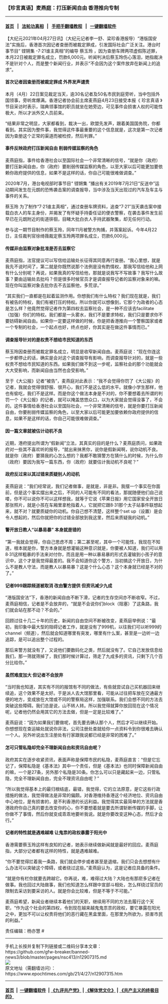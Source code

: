 ### 【珍言真语】麦燕庭：打压新闻自由 香港推向专制
------------------------

#### [首页](https://github.com/gfw-breaker/banned-news3/blob/master/README.md) &nbsp;&nbsp;|&nbsp;&nbsp; [法轮功真相](https://github.com/begood0513/basic/blob/master/README.md)  &nbsp;&nbsp;|&nbsp;&nbsp; [手把手翻墙教程](https://github.com/gfw-breaker/guides/wiki)  &nbsp;&nbsp;|&nbsp;&nbsp; [一键翻墙软件](https://github.com/gfw-breaker/nogfw/blob/master/README.md)  



<div><p>
 【大纪元2021年04月27日讯】（大纪元记者李一舒、梁珍香港报导）“港版国安法”实施后，香港首次因记者查册而被裁定罪成，引发国际社会广泛关注。港台时事节目“
 <ok href="https://www.epochtimes.com/gb/tag/%E9%93%BF%E9%94%B5%E9%9B%86.html">
  铿锵集
 </ok>
 -7·21谁主真相”的编导
 <ok href="https://www.epochtimes.com/gb/tag/%E8%94%A1%E7%8E%89%E7%8E%B2.html">
  蔡玉玲
 </ok>
 ，因为查册车牌两项虚假陈述罪，本月22日被裁定罪名成立，罚款6,000元。听闻判决后蔡玉玲伤心落泪，她指裁决不是针对个人，而是整个新闻行业，并表示“不会因为这个案件放弃在新闻上的追求”。
</p>
<h4>
 首次记者因查册而被裁定罪成 外界发声谴责
</h4>
<p>
 本月（4月）22日案见裁定当天，逾30名记者及50名市民到庭旁听，当中包括外国领事，旁听席爆满。香港记者协会前主席麦燕庭4月23日接受本报《
 <ok href="https://www.epochtimes.com/gb/tag/%E7%8F%8D%E8%A8%80%E7%9C%9F%E8%AF%AD.html">
  珍言真语
 </ok>
 》节目采访时表示，瑞典领事馆的职员就坐在她旁边，可见事件会损害人权的可能性极大，所以才派外交人员前来。
</p>
<p>
 “结果非常之明显，大家都看到，裁决一出，欧盟先发声，跟着美国国务院，你都看到。其实因为整件事，我觉得这件事最重要的这个信息就是，这次是第一次记者因为查册这个正常的渠道而被检控，然后判罪。”
</p>
<h4>
 事件反映政府打压新闻自由 削弱传媒监察的角色
</h4>
<p>
 麦燕庭指，事件给香港社会以至国际社会一个非常清晰的信号，“就是你（政府）要打压新闻自由，你（政府）要削弱传媒监察的角色，以至大家以后可能更加要依赖你政府提供的信息，如果不是这样的话，你自己可能很难做调查。”
</p>
<p>
 2020年7月，港台电视部时事节目“
 <ok href="https://www.epochtimes.com/gb/tag/%E9%93%BF%E9%94%B5%E9%9B%86.html">
  铿锵集
 </ok>
 ”播出有关2019年7月21日“反送中”运动期间发生在元朗的恐怖袭击案的调查报导，当中涉及当天出现过的汽车及车主与事件的关系。
</p>
<p>
 <ok href="https://www.epochtimes.com/gb/tag/%E8%94%A1%E7%8E%89%E7%8E%B2.html">
  蔡玉玲
 </ok>
 为了制作“7·21谁主真相”，通过查册车牌资料，追查“7·21”当天袭击案中接载白衣人的车主身份，并揭发了有怀疑手持委任证的便衣警察，在袭击事件发生前早已在元朗附近的街道徘徊，目睹大批白衣人手持武器聚集，却无任何行动。
</p>
<p>
 参与这一期节目制作的蔡玉玲，同年11月被警方拘捕，并落案起诉。今年4月22日，主任裁判官徐绮薇裁定蔡玉玲两项罪名成立，罚款6,000元。
</p>
<h4>
 传媒非由监察对象批准是否去监察它
</h4>
<p>
 麦燕庭指，法官提议可以写信给运输处长征得其同意再行查册。“我心里想，就是我先不说时间了，第二就是你既然说那个法例是没有酌情权，那我写信给他和上网有什么分别呢？再说，如果我真的写信给他，那就是说我写不写故事？我写什么故事？要由运输处去批吗？但是很多时候官员才是调查报导记者的监察对象来的嘛。现在你叫监察对象去批你去不去监察他，多荒谬。”
</p>
<p>
 “其实我们一直都是在起着监测作用。你想我们有什么特权？我们现在就是，我们有被告的特权，我们有被打压的特权。所以你就可以想像到，它那个为政者的心态是怎么样？他竟然觉得记者作为第四权去监察社会，是一种不应该去facilitate（加强）你们的特权。我们都是一头雾水，我们不是要求特权，我们只是要求你不要妨碍新闻自由。如果你一定要这样做的时候，你是把香港推向一个警察国家或者一个专制的社会，一个起点也好，终点也好，你其实是在做这件事情而已。”
</p>
<h4>
 调查报导针对的是权贵不想给市民知道的东西
</h4>
<p>
 蔡玉玲因查册而被裁定罪名成立，明显是收窄新闻自由。麦燕庭说：“现在你连这一步都停止的话，确实是会对这个调查报导有影响，而调查报导针对的，就是一些权贵不想给市民知道的东西。如果我们做不到这一步呢，监察社会的那个功能就会大大受影响，而新闻自由当然也会受影响。”
</p>
<p>
 至于《大公报》记者“被告”，麦燕庭对此表示：“我不会觉得你罚了《大公报》的记者，我就会觉得很舒服、很开心，我们不是这么低的水平。就像小学生那样，他也有偷吃，我们不是这样。而是你这个做法本身是不对的，你不要想着去所谓的判罚一个《大公报》的记者，就可以掩盖悠悠众口，以为大家就会觉得没事了，不会的。这件事情给香港社会以至国际社会，一个非常清晰的信号，就是你要打压新闻自由，你要削弱传媒监察的角色，以至大家以后可能更加要依赖你政府提供的信息，如果不是这样的话，你自己可能很难做调查。”
</p>
<h4>
 因一篇文章就被估计动机不良
</h4>
<p>
 近期，港府提出所谓为“假新闻”立法，其真实的目的是什么？麦燕庭质问，如果政府对一些其不喜欢听的报导，“就出来抹黑你，说你是假新闻啊，说你动机不良。就是你（政府）要猜我的心怎么想的？我都不敢猜警方在猜什么的时候，为什么你（政府）要因为我写一篇东西，你（政府）就要估计我动机不良呢？”
</p>
<h4>
 政府反过来以其过错来质疑别人的动机
</h4>
<p>
 麦燕庭说：“我们经常说，我们记者做事，是就是，非是非。我摆一个事实在你面前，但是这个事实摆出来之后，不同的人可能有不同的看法，那就随便他们自己说喽，你不可以说你不可以这样想我，就等于它说《苹果日报》用它国家安全开放日那张照片，就是小孩在车厢里拿枪指着人，它就把它跟8·31那个太子站事件联想起来，就不对？就要质疑你的动机。你自己想不清楚，这样整个set up（设置）是会令人想起的，然后你就把你的过错全部放到我这里，然后来质疑我的动机。”
</p>
<h4>
 警开放日教人“以暴易暴” 本身就是错的
</h4>
<p>
 “第一我就会觉得，你自己思虑不周；第二甚至呢，其中一个可能性，我现在不知道，根本就是你，警方本身就是想灌输这种意识就是，你要被人知道，我们可以用8·31这样粗暴的手法来对付你，而且是用一种以暴易暴的形式去灌输到小孩子的意识中，这个才是我觉得最差的。我不会知道你这个警方，当初搞这个开放日，为什么不是教人守法，而是教人以暴易暴？这是个什么心态？这个本身就已经是不对的了。”
</p>
<h4>
 记者999跟踪频道被取消 改由警方提供 但资讯减少九成
</h4>
<p>
 “港版国安法”下，香港的新闻自由不断下滑，记者的生存空间亦不断收窄。不过，麦燕庭相信，记者是不会放弃的，“就是不会说你们block（阻塞）了这条路，我们就会站在那不动？不会的。”
</p>
<p>
 回顾过往十几二十年的历史，新闻的自由空间不断被改变，麦燕庭举例说：“最初，我印象中最大型的阻碍记者工作，就是没有了999机，以往我们可以听999的channel（频道），然后就会知道哪里有突发，哪里有什么案，甚至是一边听一边追踪，是可以追出整个过程的。
</p>
<p>
 那后来警方就没有了，又说他们要数码化之类，然后就没有了。它自己发放信息给我们，那一筛就筛掉了，我们那时候计算过，筛走了九成多的资讯，只剩下几个百分比给你。”
</p>
<h4>
 虽然难度加大 但记者不会放弃
</h4>
<p>
 “当时我也知道，其实有不同的报馆有不同的做法，有些就尝试自己买机器回来继续追，这个效果不是太好。于是派人去大馆那里看，可能从过往把车放在交通最方便的地方，变成放在大馆或不同的警察局这样，加强联系。我们会想不同的方法去突破这些障碍。我们总是说，山不转人转。所以我觉得就算你放回现在这个情况呢，记者他仍然会用其它的方法去做，但是一定是比较难了。”
</p>
<p>
 麦燕庭说：“因为如果我们要做呢，首先要去确认那个人，然后才可以继续开始。你想想现在查运输处就说你非法，公司注册处查就给你一点资料令到你很难去确认一个人。另外听说出生注册处有行家跟我说都已经是非常的困难了。”
</p>
<h4>
 怎可只管私隐却完全不理新闻自由和资讯自由呢？
</h4>
<p>
 政府其实在逐步收紧资讯，表面声称是保障市民的私隐，麦燕庭直言：“但是它忘记了，保障私隐是《基本法》其中一个责任，但是《基本法》也同时保障新闻自由的嘛，一个是27条，另外那个私隐是30条。你怎么可以只是藏起来一边，只管私隐，完全不理新闻自由，完全不理资讯自由呢？”
</p>
<p>
 “所以我觉得基本上的最归根结底，最错，我觉得，它的立法原意，是它这些行政措施的做法，我觉得做法是非常的偏颇。对香港维持香港这个经济地位、资讯自由中心地位，是有损害的，是不利香港的长远利益。我觉得其实最简单的方法就是香港政府你自己真的要去改变你的心，你不要想着就是要去所谓斩断传媒的手脚，让你做不了事情，然后你就变成乖乖地要听我说。就是你要改变这种心态，然后才会行。”
</p>
<h4>
 记者的特性就是遇难越难 让鬼祟的政权暴露于阳光中
</h4>
<p>
 香港需要蔡玉玲这样有良知的记者，她表示继续做新闻就是最好的回应。麦燕庭指，大部分记者都有这样的特性，就是遇难越难。
</p>
<p>
 “你不要觉得拦着我一条路，我们就会停步或者甚至是退缩，我们只会去想想有什么办法可以突破这个障碍，或者绕过这些。”麦燕庭认为，这是记者应具备的条件。
</p>
<p>
 “就是你有栏你就要去跨越它。你再说，难，难得过大陆？大陆也有那麽多记者在做事。我也回过大陆做事，我们也知道怎么样跟中宣部斗相处，怎么样绕过官员的限制去采访到要采访的人。就是你会比较难，但是不等于不可能。”
</p>
<p>
 麦燕庭希望，新闻业者继续本着他们的天职，继续用不同的方法去履行这个天职，“作为这个社会的第四权，令到现在越来越鬼鬼祟祟的政权，要它暴露在阳光之中，更加不可以让权贵将他们的恶行藏在黑盒里面，在那里为所欲为，损害市民的利益。”
</p>
<p style="text-align: center;">
</p>
<p>
 责任编辑：杨亦慧 #
</p>
</div>
<hr/>
手机上长按并复制下列链接或二维码分享本文章：<br/>
https://github.com/gfw-breaker/banned-news3/blob/master/pages/nsc413/n12907315.md <br/>
<a href='https://github.com/gfw-breaker/banned-news3/blob/master/pages/nsc413/n12907315.md'><img src='https://github.com/gfw-breaker/banned-news3/blob/master/pages/nsc413/n12907315.md.png'/></a> <br/>
原文地址（需翻墙访问）：https://www.epochtimes.com/gb/21/4/27/n12907315.htm


------------------------
#### [首页](https://github.com/gfw-breaker/banned-news3/blob/master/README.md) &nbsp;|&nbsp; [一键翻墙软件](https://github.com/gfw-breaker/nogfw/blob/master/README.md) &nbsp;| [《九评共产党》](https://github.com/gfw-breaker/9ping.md/blob/master/README.md#九评之一评共产党是什么) | [《解体党文化》](https://github.com/gfw-breaker/jtdwh.md/blob/master/README.md) | [《共产主义的终极目的》](https://github.com/gfw-breaker/gczydzjmd.md/blob/master/README.md)


<img src='http://gfw-breaker.win/banned-news3/pages/nsc413/n12907315.md' width='0px' height='0px'/>
